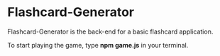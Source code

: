# Flashcard-Generator
Flashcard-Generator is the back-end for a basic flashcard application.

To start playing the game, type **npm game.js** in your terminal.
